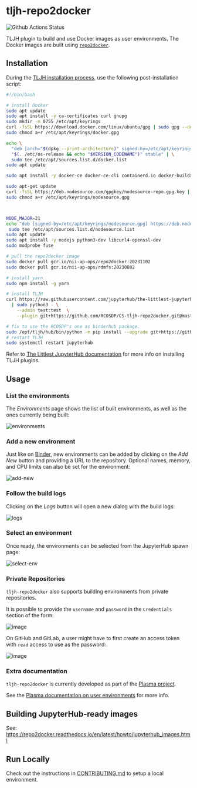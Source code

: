 # tljh-repo2docker

![Github Actions Status](https://github.com/plasmabio/tljh-repo2docker/workflows/Tests/badge.svg)

TLJH plugin to build and use Docker images as user environments. The Docker images are built using [`repo2docker`](https://repo2docker.readthedocs.io/en/latest/).

## Installation

During the [TLJH installation process](http://tljh.jupyter.org/en/latest/install/index.html), use the following post-installation script:

```bash
#!/bin/bash

# install Docker
sudo apt update
sudo apt install -y ca-certificates curl gnupg
sudo mkdir -m 0755 /etc/apt/keyrings
curl -fsSL https://download.docker.com/linux/ubuntu/gpg | sudo gpg --dearmor -o /etc/apt/keyrings/docker.gpg
sudo chmod a+r /etc/apt/keyrings/docker.gpg

echo \
  "deb [arch="$(dpkg --print-architecture)" signed-by=/etc/apt/keyrings/docker.gpg] https://download.docker.com/linux/ubuntu \
  "$(. /etc/os-release && echo "$VERSION_CODENAME")" stable" | \
  sudo tee /etc/apt/sources.list.d/docker.list
sudo apt update

sudo apt install -y docker-ce docker-ce-cli containerd.io docker-buildx-plugin docker-compose-plugin

sudo apt-get update
curl -fsSL https://deb.nodesource.com/gpgkey/nodesource-repo.gpg.key | sudo gpg --dearmor -o /etc/apt/keyrings/nodesource.gpg
sudo chmod a+r /etc/apt/keyrings/nodesource.gpg



NODE_MAJOR=21
echo "deb [signed-by=/etc/apt/keyrings/nodesource.gpg] https://deb.nodesource.com/node_$NODE_MAJOR.x nodistro main" | \
 sudo tee /etc/apt/sources.list.d/nodesource.list
sudo apt update
sudo apt install -y nodejs python3-dev libcurl4-openssl-dev
sudo modprobe fuse

# pull the repo2docker image
sudo docker pull gcr.io/nii-ap-ops/repo2docker:20231102
sudo docker pull gcr.io/nii-ap-ops/rdmfs:20230802

# install yarn
sudo npm install -g yarn

# install TLJH
curl https://raw.githubusercontent.com/jupyterhub/the-littlest-jupyterhub/master/bootstrap/bootstrap.py \
  | sudo python3 - \
    --admin test:test  \
    --plugin git+https://github.com/RCOSDP/CS-tljh-repo2docker.git@master

# fix to use the RCOSDP's one as binderhub package.
sudo /opt/tljh/hub/bin/python -m pip install --upgrade git+https://github.com/RCOSDP/CS-binderhub.git
# restart TLJH
sudo systemctl restart jupyterhub
```

Refer to [The Littlest JupyterHub documentation](http://tljh.jupyter.org/en/latest/topic/customizing-installer.html?highlight=plugins#installing-tljh-plugins)
for more info on installing TLJH plugins.


## Usage

### List the environments

The *Environments* page shows the list of built environments, as well as the ones currently being built:

![environments](https://user-images.githubusercontent.com/591645/80962805-056df500-8e0e-11ea-81ab-6efc1c97432d.png)

### Add a new environment

Just like on [Binder](https://mybinder.org), new environments can be added by clicking on the *Add New* button and providing a URL to the repository. Optional names, memory, and CPU limits can also be set for the environment:

![add-new](https://user-images.githubusercontent.com/591645/80963115-9fce3880-8e0e-11ea-890b-c9b928f7edb1.png)

### Follow the build logs

Clicking on the *Logs* button will open a new dialog with the build logs:

![logs](https://user-images.githubusercontent.com/591645/82306574-86f18580-99bf-11ea-984b-4749ddde15e7.png)

### Select an environment

Once ready, the environments can be selected from the JupyterHub spawn page:

![select-env](https://user-images.githubusercontent.com/591645/81152248-10e22d00-8f82-11ea-9b5f-5831d8f7d085.png)

### Private Repositories

`tljh-repo2docker` also supports building environments from private repositories.

It is possible to provide the `username` and `password` in the `Credentials` section of the form:

![image](https://user-images.githubusercontent.com/591645/107362654-51567480-6ad9-11eb-93be-74d3b1c37828.png)

On GitHub and GitLab, a user might have to first create an access token with `read` access to use as the password:

![image](https://user-images.githubusercontent.com/591645/107350843-39c3bf80-6aca-11eb-8b82-6fa95ba4c7e4.png)

### Extra documentation

`tljh-repo2docker` is currently developed as part of the [Plasma project](https://github.com/plasmabio/plasma).

See the [Plasma documentation on user environments](https://docs.plasmabio.org/en/latest/environments/index.html) for more info.

## Building JupyterHub-ready images

See: https://repo2docker.readthedocs.io/en/latest/howto/jupyterhub_images.html

## Run Locally

Check out the instructions in [CONTRIBUTING.md](./CONTRIBUTING.md) to setup a local environment.
